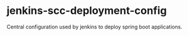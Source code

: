 # jenkins-scc-deployment-config

Central configuration used by jenkins to deploy spring boot applications.

